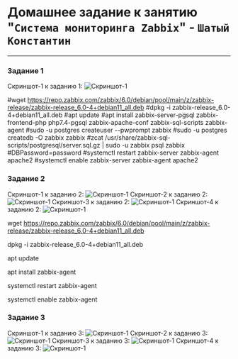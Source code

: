 # Домашнее задание к занятию "`Система мониторинга Zabbix`" - `Шатый Константин`


---

### Задание 1

Скриншот-1 к заданию 1:
![Скриншот-1]([https://github.com/kshatyy/dz2/blob/main/img/1-1.png](https://github.com/kshatyy/zabbix-dz1/tree/main/img))

 #wget https://repo.zabbix.com/zabbix/6.0/debian/pool/main/z/zabbix-release/zabbix-release_6.0-4+debian11_all.deb
 #dpkg -i zabbix-release_6.0-4+debian11_all.deb
 #apt update
 #apt install zabbix-server-pgsql zabbix-frontend-php php7.4-pgsql zabbix-apache-conf zabbix-sql-scripts zabbix-agent
 #sudo -u postgres createuser --pwprompt zabbix
 #sudo -u postgres createdb -O zabbix zabbix
 #zcat /usr/share/zabbix-sql-scripts/postgresql/server.sql.gz | sudo -u zabbix psql zabbix
 #DBPassword=password
 #systemctl restart zabbix-server zabbix-agent apache2
 #systemctl enable zabbix-server zabbix-agent apache2

### Задание 2

Скриншот-1 к заданию 2:
![Скриншот-1](https://github.com/kshatyy/zabbix-dz1/blob/main/img/2-1.png)
Скриншот-2 к заданию 2:
![Скриншот-1](https://github.com/kshatyy/zabbix-dz1/blob/main/img/2-02.png)
Скриншот-3 к заданию 2:
![Скриншот-1](https://github.com/kshatyy/zabbix-dz1/blob/main/img/2-3.png)
Скриншот-4 к заданию 2:
![Скриншот-1](https://github.com/kshatyy/zabbix-dz1/blob/main/img/2-4.png)



wget https://repo.zabbix.com/zabbix/6.0/debian/pool/main/z/zabbix-release/zabbix-release_6.0-4+debian11_all.deb

dpkg -i zabbix-release_6.0-4+debian11_all.deb

apt update

apt install zabbix-agent

systemctl restart zabbix-agent

systemctl enable zabbix-agent

### Задание 3

Скриншот-1 к заданию 3:
![Скриншот-1](https://github.com/kshatyy/dz2/blob/main/img/dz3.png)
Скриншот-2 к заданию 3:
![Скриншот-1](https://github.com/kshatyy/dz2/blob/main/img/dz3-1.png)
Скриншот-3 к заданию 3:
![Скриншот-1](https://github.com/kshatyy/dz2/blob/main/img/dz3-2.png)
Скриншот-4 к заданию 3:
![Скриншот-1](https://github.com/kshatyy/dz2/blob/main/img/dz3-3.png)
